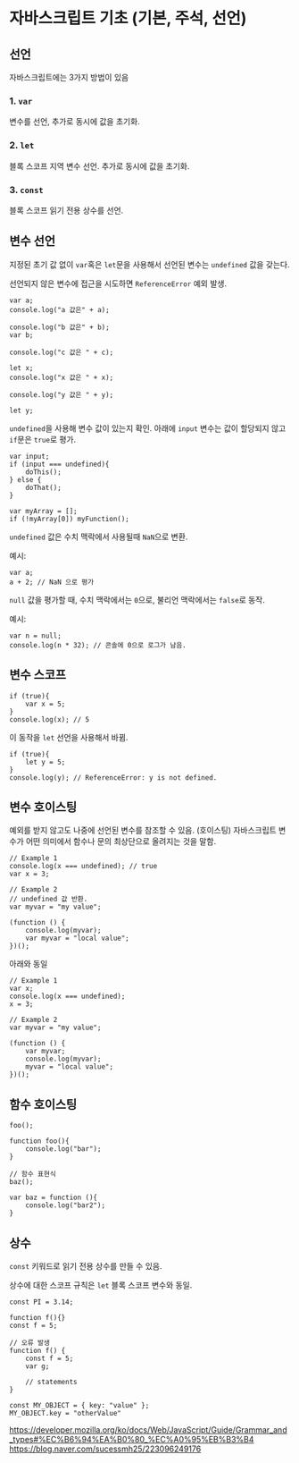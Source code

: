 # 자바스크립트 기초 (기본, 주석, 선언)

## 선언 
자바스크립트에는 3가지 방법이 있음
### 1. `var`
변수를 선언, 추가로 동시에 값을 초기화.

### 2. `let`
블록 스코프 지역 변수 선언. 추가로 동시에 값을 초기화.
    
### 3. `const`
블록 스코프 읽기 전용 상수를 선언.

## 변수 선언
지정된 초기 값 없이 `var`혹은 `let`문을 사용해서 선언된 변수는 `undefined` 값을 갖는다. 


선언되지 않은 변수에 접근을 시도하면 `ReferenceError` 예외 발생. 
```
var a; 
console.log("a 값은" + a); 

console.log("b 값은" + b);
var b;  

console.log("c 값은 " + c);

let x; 
console.log("x 값은 " + x);

console.log("y 값은 " + y);

let y; 
```

`undefined`을 사용해 변수 값이 있는지 확인.
아래에 `input` 변수는 값이 할당되지 않고 `if`문은 `true`로 평가.

```
var input; 
if (input === undefined){
    doThis();
} else { 
    doThat(); 
}
```

```
var myArray = [];
if (!myArray[0]) myFunction(); 
```

`undefined` 값은 수치 맥락에서 사용될때 `NaN`으로 변환.

예시:
```
var a; 
a + 2; // NaN 으로 평가 
```

`null` 값을 평가할 때, 수치 맥락에서는 `0`으로, 불리언 맥락에서는 `false`로 동작. 


예시: 
```
var n = null;
console.log(n * 32); // 콘솔에 0으로 로그가 남음. 
```

## 변수 스코프 

```
if (true){
    var x = 5;
}
console.log(x); // 5 
```

이 동작을 `let` 선언을 사용해서 바뀜.

```
if (true){
    let y = 5;
}
console.log(y); // ReferenceError: y is not defined. 
```
## 변수 호이스팅 

예외를 받지 않고도 나중에 선언된 변수를 참조할 수 있음. (호이스팅)
자바스크립트 변수가 어떤 의미에서 함수나 문의 최상단으로 올려지는 것을 말함.

```
// Example 1 
console.log(x === undefined); // true
var x = 3; 

// Example 2 
// undefined 값 반환. 
var myvar = "my value";

(function () {
    console.log(myvar);
    var myvar = "local value";
})();
```

아래와 동일
```
// Example 1 
var x; 
console.log(x === undefined);
x = 3; 

// Example 2 
var myvar = "my value";

(function () {
    var myvar; 
    console.log(myvar);
    myvar = "local value";
})();
```

## 함수 호이스팅 
```
foo();

function foo(){
    console.log("bar");
}

// 함수 표현식 
baz();

var baz = function (){
    console.log("bar2");
}
```


## 상수 
`const` 키워드로 읽기 전용 상수를 만들 수 있음. 

상수에 대한 스코프 규칙은 `let` 블록 스코프 변수와 동일.

`const PI = 3.14;`

```
function f(){}
const f = 5; 

// 오류 발생
function f() {
    const f = 5; 
    var g; 

    // statements
}
```

```
const MY_OBJECT = { key: "value" };
MY_OBJECT.key = "otherValue"
```



https://developer.mozilla.org/ko/docs/Web/JavaScript/Guide/Grammar_and_types#%EC%B6%94%EA%B0%80_%EC%A0%95%EB%B3%B4
https://blog.naver.com/sucessmh25/223096249176
